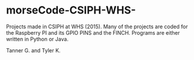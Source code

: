 # morseCode-CSIPH-WHS-
Projects made in CSIPH at WHS (2015). Many of the projects are coded for the Raspberry PI and its GPIO PINS and the FINCH. Programs are either written in Python or Java.

Tanner G. and Tyler K.
